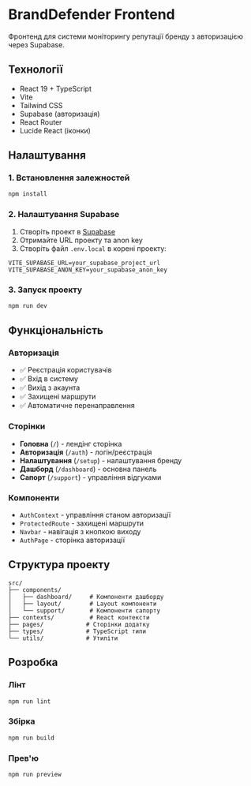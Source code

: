 # BrandDefender Frontend

Фронтенд для системи моніторингу репутації бренду з авторизацією через Supabase.

## Технології

- React 19 + TypeScript
- Vite
- Tailwind CSS
- Supabase (авторизація)
- React Router
- Lucide React (іконки)

## Налаштування

### 1. Встановлення залежностей

```bash
npm install
```

### 2. Налаштування Supabase

1. Створіть проект в [Supabase](https://supabase.com)
2. Отримайте URL проекту та anon key
3. Створіть файл `.env.local` в корені проекту:

```env
VITE_SUPABASE_URL=your_supabase_project_url
VITE_SUPABASE_ANON_KEY=your_supabase_anon_key
```

### 3. Запуск проекту

```bash
npm run dev
```

## Функціональність

### Авторизація
- ✅ Реєстрація користувачів
- ✅ Вхід в систему
- ✅ Вихід з акаунта
- ✅ Захищені маршрути
- ✅ Автоматичне перенаправлення

### Сторінки
- **Головна** (`/`) - лендінг сторінка
- **Авторизація** (`/auth`) - логін/реєстрація
- **Налаштування** (`/setup`) - налаштування бренду
- **Дашборд** (`/dashboard`) - основна панель
- **Сапорт** (`/support`) - управління відгуками

### Компоненти
- `AuthContext` - управління станом авторизації
- `ProtectedRoute` - захищені маршрути
- `Navbar` - навігація з кнопкою виходу
- `AuthPage` - сторінка авторизації

## Структура проекту

```
src/
├── components/
│   ├── dashboard/     # Компоненти дашборду
│   ├── layout/        # Layout компоненти
│   └── support/       # Компоненти сапорту
├── contexts/          # React контексти
├── pages/            # Сторінки додатку
├── types/            # TypeScript типи
└── utils/            # Утиліти
```

## Розробка

### Лінт
```bash
npm run lint
```

### Збірка
```bash
npm run build
```

### Прев'ю
```bash
npm run preview
```
